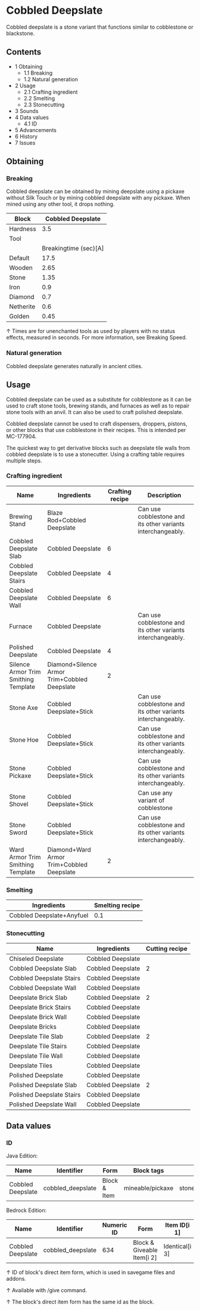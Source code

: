 # Cobbled Deepslate
Cobbled deepslate is a stone variant that functions similar to cobblestone or blackstone.

## Contents
- 1 Obtaining
	- 1.1 Breaking
	- 1.2 Natural generation
- 2 Usage
	- 2.1 Crafting ingredient
	- 2.2 Smelting
	- 2.3 Stonecutting
- 3 Sounds
- 4 Data values
	- 4.1 ID
- 5 Advancements
- 6 History
- 7 Issues

## Obtaining
### Breaking
Cobbled deepslate can be obtained by mining deepslate using a pickaxe without Silk Touch or by mining cobbled deepslate with any pickaxe. When mined using any other tool, it drops nothing.

| Block     | Cobbled Deepslate     |
|-----------|-----------------------|
| Hardness  | 3.5                   |
| Tool      |                       |
|           | Breakingtime (sec)[A] |
| Default   | 17.5                  |
| Wooden    | 2.65                  |
| Stone     | 1.35                  |
| Iron      | 0.9                   |
| Diamond   | 0.7                   |
| Netherite | 0.6                   |
| Golden    | 0.45                  |


↑ Times are for unenchanted tools as used by players with no status effects, measured in seconds. For more information, see Breaking Speed.


### Natural generation
Cobbled deepslate generates naturally in ancient cities.

## Usage
Cobbled deepslate can be used as a substitute for cobblestone as it can be used to craft stone tools, brewing stands, and furnaces as well as to repair stone tools with an anvil. It can also be used to craft polished deepslate.

Cobbled deepslate cannot be used to craft dispensers, droppers, pistons, or other blocks that use cobblestone in their recipes. This is intended per MC-177904.

The quickest way to get derivative blocks such as deepslate tile walls from cobbled deepslate is to use a stonecutter. Using a crafting table requires multiple steps.

### Crafting ingredient
| Name                                 | Ingredients                                  | Crafting recipe | Description                                                 |
|--------------------------------------|----------------------------------------------|-----------------|-------------------------------------------------------------|
| Brewing Stand                        | Blaze Rod+Cobbled Deepslate                  |                 | Can use cobblestone and its other variants interchangeably. |
| Cobbled Deepslate Slab               | Cobbled Deepslate                            | 6               |                                                             |
| Cobbled Deepslate Stairs             | Cobbled Deepslate                            | 4               |                                                             |
| Cobbled Deepslate Wall               | Cobbled Deepslate                            | 6               |                                                             |
| Furnace                              | Cobbled Deepslate                            |                 | Can use cobblestone and its other variants interchangeably. |
| Polished Deepslate                   | Cobbled Deepslate                            | 4               |                                                             |
| Silence Armor Trim Smithing Template | Diamond+Silence Armor Trim+Cobbled Deepslate | 2               |                                                             |
| Stone Axe                            | Cobbled Deepslate+Stick                      |                 | Can use cobblestone and its other variants interchangeably. |
| Stone Hoe                            | Cobbled Deepslate+Stick                      |                 | Can use cobblestone and its other variants interchangeably. |
| Stone Pickaxe                        | Cobbled Deepslate+Stick                      |                 | Can use cobblestone and its other variants interchangeably. |
| Stone Shovel                         | Cobbled Deepslate+Stick                      |                 | Can use any variant of cobblestone                          |
| Stone Sword                          | Cobbled Deepslate+Stick                      |                 | Can use cobblestone and its other variants interchangeably. |
| Ward Armor Trim Smithing Template    | Diamond+Ward Armor Trim+Cobbled Deepslate    | 2               |                                                             |

### Smelting
| Ingredients               | Smelting recipe |
|---------------------------|-----------------|
| Cobbled Deepslate+Anyfuel | 0.1             |

### Stonecutting
| Name                      | Ingredients       | Cutting recipe |
|---------------------------|-------------------|----------------|
| Chiseled Deepslate        | Cobbled Deepslate |                |
| Cobbled Deepslate Slab    | Cobbled Deepslate | 2              |
| Cobbled Deepslate Stairs  | Cobbled Deepslate |                |
| Cobbled Deepslate Wall    | Cobbled Deepslate |                |
| Deepslate Brick Slab      | Cobbled Deepslate | 2              |
| Deepslate Brick Stairs    | Cobbled Deepslate |                |
| Deepslate Brick Wall      | Cobbled Deepslate |                |
| Deepslate Bricks          | Cobbled Deepslate |                |
| Deepslate Tile Slab       | Cobbled Deepslate | 2              |
| Deepslate Tile Stairs     | Cobbled Deepslate |                |
| Deepslate Tile Wall       | Cobbled Deepslate |                |
| Deepslate Tiles           | Cobbled Deepslate |                |
| Polished Deepslate        | Cobbled Deepslate |                |
| Polished Deepslate Slab   | Cobbled Deepslate | 2              |
| Polished Deepslate Stairs | Cobbled Deepslate |                |
| Polished Deepslate Wall   | Cobbled Deepslate |                |

## Data values
### ID
Java Edition:

| Name              | Identifier        | Form         | Block tags       | Item tags                                    | Translation key                   |
|-------------------|-------------------|--------------|------------------|----------------------------------------------|-----------------------------------|
| Cobbled Deepslate | cobbled_deepslate | Block & Item | mineable/pickaxe | stone_crafting_materialsstone_tool_materials | block.minecraft.cobbled_deepslate |

Bedrock Edition:

| Name              | Identifier        | Numeric ID | Form                       | Item ID[i 1]   | Item tags                                                        | Translation key             |
|-------------------|-------------------|------------|----------------------------|----------------|------------------------------------------------------------------|-----------------------------|
| Cobbled Deepslate | cobbled_deepslate | 634        | Block & Giveable Item[i 2] | Identical[i 3] | minecraft:stone_crafting_materialsminecraft:stone_tool_materials | tile.cobbled_deepslate.name |


↑ ID of block's direct item form, which is used in savegame files and addons.

↑ Available with /give command.

↑ The block's direct item form has the same id as the block.



